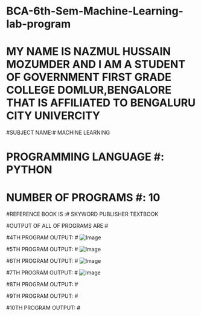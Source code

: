 # BCA-6th-Sem-Machine-Learning-lab-program #

# MY NAME IS NAZMUL HUSSAIN MOZUMDER AND I AM A STUDENT OF GOVERNMENT FIRST GRADE COLLEGE DOMLUR,BENGALORE THAT IS AFFILIATED TO BENGALURU CITY UNIVERCITY #

#SUBJECT NAME:# MACHINE LEARNING 

# PROGRAMMING LANGUAGE #: PYTHON

# NUMBER OF PROGRAMS #: 10

#REFERENCE BOOK IS :# SKYWORD PUBLISHER TEXTBOOK 

#OUTPUT OF ALL OF PROGRAMS ARE:#

#4TH PROGRAM OUTPUT: #
![Image](https://github.com/user-attachments/assets/09927f36-b704-4f8f-a1b4-751e6e607b23)




#5TH PROGRAM OUTPUT: #
![Image](https://github.com/user-attachments/assets/1e04a845-b53e-43ba-a001-c11c5273eee0)


#6TH PROGRAM OUTPUT: #
![Image](https://github.com/user-attachments/assets/37b10561-3d9d-4a39-935e-7e8050848158)


#7TH PROGRAM OUTPUT: #
![Image](https://github.com/user-attachments/assets/85adb80c-2e57-430f-8fa5-4c6ec86e3d5e)


#8TH PROGRAM OUTPUT: #


#9TH PROGRAM OUTPUT: #


#10TH PROGRAM OUTPUT: #


